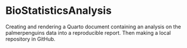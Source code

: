 # BioStatisticsAnalysis
Creating and rendering a Quarto document containing an analysis on the palmerpenguins data into a reproducible report. Then making a local repository in GitHub. 
